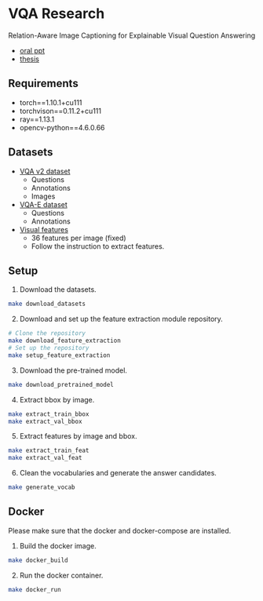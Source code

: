 # VQA Research

Relation-Aware Image Captioning for Explainable Visual Question Answering
- [oral ppt](http://redmine.ikmlab.csie.ncku.edu.tw/attachments/download/11041/20210916-oral.pdf)
- [thesis](http://redmine.ikmlab.csie.ncku.edu.tw/attachments/download/11053/20210928_ChingShan_thesis.pdf)

## Requirements
- torch==1.10.1+cu111
- torchvison==0.11.2+cu111
- ray==1.13.1
- opencv-python==4.6.0.66

## Datasets
- [VQA v2 dataset](https://visualqa.org/download.html)
    - Questions
    - Annotations
    - Images
- [VQA-E dataset](https://github.com/liqing-ustc/VQA-E)
    - Questions
    - Annotations
- [Visual features](https://github.com/MILVLG/bottom-up-attention.pytorch)
    - 36 features per image (fixed)
    - Follow the instruction to extract features.

## Setup
1. Download the datasets.
```bash
make download_datasets
```

2. Download and set up the feature extraction module repository.
```bash
# Clone the repository
make download_feature_extraction
# Set up the repository
make setup_feature_extraction
```

3. Download the pre-trained model.
```bash
make download_pretrained_model
```

4. Extract bbox by image.
```bash
make extract_train_bbox
make extract_val_bbox
```

5. Extract features by image and bbox.
```bash
make extract_train_feat
make extract_val_feat
```

6. Clean the vocabularies and generate the answer candidates.
```bash
make generate_vocab
```

## Docker
Please make sure that the docker and docker-compose are installed.
1. Build the docker image.
```bash
make docker_build
```
2. Run the docker container.
```bash
make docker_run
```